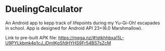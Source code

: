 # DuelingCalculator
An Android app to kepp track of lifepoints during my Yu-Gi-Oh! escapades in school.
App is designed for Android API 23+(6.0 Marshmallow).

Link to pre-built APK file: https://mega.nz/#!qtkhhbxa!5L-U9PYLkbmk4p1cJ_iDmIKgSfdHYHS9Fr54BS7sZcM
